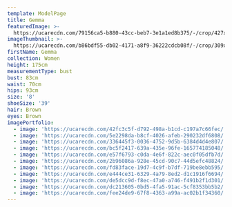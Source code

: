 ```yaml
---
template: ModelPage
title: Gemma
featuredImage: >-
  https://ucarecdn.com/79156ca5-b880-43cc-beb7-3e1a1ed8b375/-/crop/427x310/0,80/-/preview/
imageThumbnail: >-
  https://ucarecdn.com/b86bdf55-db02-4171-a8f9-36222cdcb08f/-/crop/309x427/116,0/-/preview/
firstName: Gemma
collection: Women
height: 175cm
measurementType: bust
bust: 83cm
waist: 70cm
hips: 93cm
size: '8'
shoeSize: '39'
hair: Brown
eyes: Brown
imagePortfolio:
  - image: 'https://ucarecdn.com/42fc3c5f-d792-498a-b1cd-c197a7c66fec/'
  - image: 'https://ucarecdn.com/5e2298da-b8cf-4026-afeb-290232df6808/'
  - image: 'https://ucarecdn.com/336445f3-0036-4752-9d5b-6384d4d4e807/'
  - image: 'https://ucarecdn.com/bc5f2417-639a-435e-96fe-165774185048/'
  - image: 'https://ucarecdn.com/e57f6793-c0da-4e6f-822c-aec0f05dfb7d/'
  - image: 'https://ucarecdn.com/2b96086a-928e-45cd-90c7-44d5efc48824/'
  - image: 'https://ucarecdn.com/fd83face-19d7-4c9f-b7df-719be8ebb595/'
  - image: 'https://ucarecdn.com/e444ce31-6329-4a79-8ed2-d1c1916f6694/'
  - image: 'https://ucarecdn.com/de5dcc9d-f8ec-47a0-a746-f491b2f1d301/'
  - image: 'https://ucarecdn.com/dc213605-0bd5-4fa5-91ac-5cf8353bb5b2/'
  - image: 'https://ucarecdn.com/fee24de9-67f8-4363-a99a-ac02b1f34360/'
---
```


